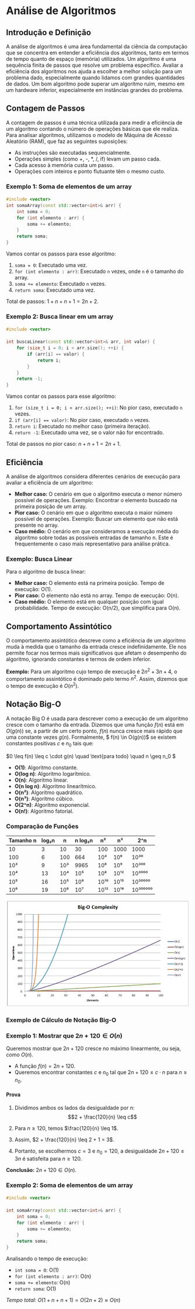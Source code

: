 # Análise de Algoritmos

## Introdução e Definição

A análise de algoritmos é uma área fundamental da ciência da computação que se concentra em entender a eficiência dos algoritmos, tanto em termos de tempo quanto de espaço (memória) utilizados. Um algoritmo é uma sequência finita de passos que resolve um problema específico. Avaliar a eficiência dos algoritmos nos ajuda a escolher a melhor solução para um problema dado, especialmente quando lidamos com grandes quantidades de dados. Um bom algoritmo pode superar um algoritmo ruim, mesmo em um hardware inferior, especialmente em instâncias grandes do problema.

## Contagem de Passos

A contagem de passos é uma técnica utilizada para medir a eficiência de um algoritmo contando o número de operações básicas que ele realiza. Para analisar algoritmos, utilizamos o modelo de Máquina de Acesso Aleatório (RAM), que faz as seguintes suposições:

- As instruções são executadas sequencialmente.
- Operações simples (como +, -, *, /, if) levam um passo cada.
- Cada acesso à memória custa um passo.
- Operações com inteiros e ponto flutuante têm o mesmo custo.

### Exemplo 1: Soma de elementos de um array

```cpp
#include <vector>
int somaArray(const std::vector<int>& arr) {
    int soma = 0;
    for (int elemento : arr) {
        soma += elemento;
    }
    return soma;
}
```

Vamos contar os passos para esse algoritmo:

1. `soma = 0`: Executado uma vez.
2. `for (int elemento : arr)`: Executado `n` vezes, onde `n` é o tamanho do array.
3. `soma += elemento`: Executado `n` vezes.
4. `return soma`: Executado uma vez.

Total de passos: $1 + n + n + 1 = 2n + 2$.

### Exemplo 2: Busca linear em um array

```cpp
#include <vector>

int buscaLinear(const std::vector<int>& arr, int valor) {
    for (size_t i = 0; i < arr.size(); ++i) {
        if (arr[i] == valor) {
            return i;
        }
    }
    return -1;
}

```

Vamos contar os passos para esse algoritmo:

1. `for (size_t i = 0; i < arr.size(); ++i)`: No pior caso, executado `n` vezes.
2. `if (arr[i] == valor)`: No pior caso, executado `n` vezes.
3. `return i`: Executado no melhor caso (primeira iteração).
4. `return -1`: Executado uma vez, se o valor não for encontrado.

Total de passos no pior caso: $n + n + 1 = 2n + 1$.

## Eficiência

A análise de algoritmos considera diferentes cenários de execução para avaliar a eficiência de um algoritmo:

- **Melhor caso:** O cenário em que o algoritmo executa o menor número possível de operações. Exemplo: Encontrar o elemento buscado na primeira posição de um array.
- **Pior caso:** O cenário em que o algoritmo executa o maior número possível de operações. Exemplo: Buscar um elemento que não está presente no array.
- **Caso médio:** O cenário em que consideramos a execução média do algoritmo sobre todas as possíveis entradas de tamanho n. Este é frequentemente o caso mais representativo para análise prática.

### Exemplo: Busca Linear

Para o algoritmo de busca linear:

- **Melhor caso:** O elemento está na primeira posição. Tempo de execução: O(1).
- **Pior caso:** O elemento não está no array. Tempo de execução: O(n).
- **Caso médio:** O elemento está em qualquer posição com igual probabilidade. Tempo de execução: O(n/2), que simplifica para O(n).

## Comportamento Assintótico

O comportamento assintótico descreve como a eficiência de um algoritmo muda à medida que o tamanho da entrada cresce indefinidamente. Ele nos permite focar nos termos mais significativos que afetam o desempenho do algoritmo, ignorando constantes e termos de ordem inferior.

**Exemplo:** Para um algoritmo cujo tempo de execução é $2n^2 + 3n + 4$, o comportamento assintótico é dominado pelo termo $n^2$. Assim, dizemos que o tempo de execução é $O(n^2)$.

## Notação Big-O

A notação Big O é usada para descrever como a execução de um algoritmo cresce com o tamanho da entrada. Dizemos que uma função $f(n)$ está em $O(g(n))$ se, a partir de um certo ponto, $f(n)$ nunca cresce mais rápido que uma constante vezes $g(n)$. Formalmente, $ f(n) \in O(g(n))$ se existem constantes positivas $c$ e $n_0$ tais que:

$0 \leq f(n) \leq c \cdot g(n) \quad \text{para todo} \quad n \geq n_0 $

- **O(1)**: Algoritmo constante.
- **O(log n)**: Algoritmo logarítmico.
- **O(n)**: Algoritmo linear.
- **O(n log n)**: Algoritmo linearítmico.
- **O(n²)**: Algoritmo quadrático.
- **O(n³)**: Algoritmo cúbico.
- **O(2^n)**: Algoritmo exponencial.
- **O(n!)**: Algoritmo fatorial.

### Comparação de Funções

| Tamanho n | log₂n | n   | n log₂n | n²    | n³    | 2^n      |
|-----------|-------|-----|---------|-------|-------|----------|
| 10        | 3     | 10  | 30      | 100   | 1000  | 1000     |
| 100       | 6     | 100 | 664     | 10⁴   | 10⁶   | 10³⁰     |
| 10³       | 9     | 10³ | 9965    | 10⁶   | 10⁹   | 10³⁰⁰    |
| 10⁴       | 13    | 10⁴ | 10⁵     | 10⁸   | 10¹²  | 10³⁰⁰⁰   |
| 10⁵       | 16    | 10⁵ | 10⁶     | 10¹⁰  | 10¹⁵  | 10³⁰⁰⁰⁰  |
| 10⁶       | 19    | 10⁶ | 10⁷     | 10¹²  | 10¹⁸  | 10³⁰⁰⁰⁰⁰ |

![Gráfico de comparação do comportamento assintótico das funções](grafico-comparacao.png)

### Exemplo de Cálculo de Notação Big-O

### Exemplo 1: Mostrar que $2n + 120 \in O(n)$

Queremos mostrar que $2n + 120$ cresce no máximo linearmente, ou seja, como $O(n)$.

- A função $f(n) = 2n + 120$.
- Queremos encontrar constantes $c$ e $n_0$ tal que $2n + 120 \leq c \cdot n$ para $n \geq n_0$.

#### Prova

1. Dividimos ambos os lados da desigualdade por $n$:
$$2 + \frac{120}{n} \leq c$$

2. Para $n \geq 120$, temos $\frac{120}{n} \leq 1$.

3. Assim, $2 + \frac{120}{n} \leq 2 + 1 = 3$.

4. Portanto, se escolhermos $c = 3$ e $n_0 = 120$, a desigualdade $2n + 120 \leq 3n$ é satisfeita para $n \geq 120$.

**Conclusão:** $2n + 120 \in O(n)$.

### Exemplo 2: Soma de elementos de um array

```cpp
#include <vector>

int somaArray(const std::vector<int>& arr) {
    int soma = 0;
    for (int elemento : arr) {
        soma += elemento;
    }
    return soma;
}
```

Analisando o tempo de execução:

- `int soma = 0`: O(1)
- `for (int elemento : arr)`: O(n)
- `soma += elemento`: O(n)
- `return soma`: O(1)

*Tempo total:* $O(1 + n + n + 1) = O(2n + 2) ≈ O(n)$
